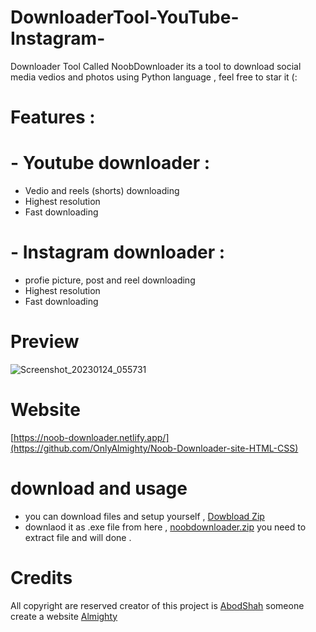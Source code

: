 # DownloaderTool-YouTube-Instagram-
Downloader Tool Called NoobDownloader its a tool to download social media vedios and photos using Python language , feel free to star it (:


# Features :
# - Youtube downloader : 
+ Vedio and reels (shorts) downloading 
+ Highest resolution 
+ Fast downloading
# - Instagram downloader :
+ profie picture, post and reel downloading
+ Highest resolution 
+ Fast downloading 

# Preview 
![Screenshot_20230124_055731](https://user-images.githubusercontent.com/79978308/214330453-1f17afdc-befd-4bf4-b23a-61bf4a44e1b0.png)
# Website 
[https://noob-downloader.netlify.app/](https://github.com/OnlyAlmighty/Noob-Downloader-site-HTML-CSS)
# download and usage 
- you can download files and setup yourself , [Dowbload Zip](https://github.com/AbodShah/DownloaderTool-YouTube-Instagram/archive/refs/heads/main.zip)
- downlaod it as .exe file from here , [noobdownloader.zip](https://github.com/AbodShah/DownloaderTool-YouTube-Instagram/files/10491505/noobdownloader.zip)
you need to extract file and will done .

# Credits
All copyright are reserved
creator of this project is [AbodShah](https://github.com/AbodShah/)
someone create a website [Almighty](https://github.com/OnlyAlmighty)

